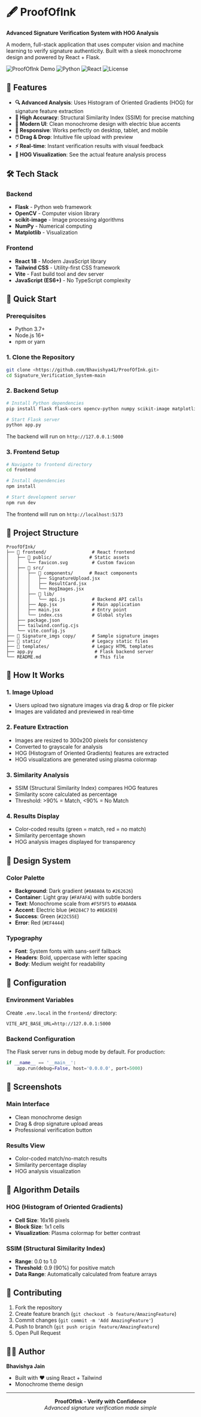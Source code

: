 # 🖋️ ProofOfInk

**Advanced Signature Verification System with HOG Analysis**

A modern, full-stack application that uses computer vision and machine learning to verify signature authenticity. Built with a sleek monochrome design and powered by React + Flask.

![ProofOfInk Demo](https://img.shields.io/badge/Status-Ready-brightgreen) ![Python](https://img.shields.io/badge/Python-3.x-blue) ![React](https://img.shields.io/badge/React-18.x-61DAFB) ![License](https://img.shields.io/badge/License-MIT-yellow)

## 🌟 Features

- **🔍 Advanced Analysis**: Uses Histogram of Oriented Gradients (HOG) for signature feature extraction
- **🎯 High Accuracy**: Structural Similarity Index (SSIM) for precise matching
- **🎨 Modern UI**: Clean monochrome design with electric blue accents
- **📱 Responsive**: Works perfectly on desktop, tablet, and mobile
- **🖱️ Drag & Drop**: Intuitive file upload with preview
- **⚡ Real-time**: Instant verification results with visual feedback
- **🔬 HOG Visualization**: See the actual feature analysis process

## 🛠️ Tech Stack

### Backend
- **Flask** - Python web framework
- **OpenCV** - Computer vision library
- **scikit-image** - Image processing algorithms
- **NumPy** - Numerical computing
- **Matplotlib** - Visualization

### Frontend
- **React 18** - Modern JavaScript library
- **Tailwind CSS** - Utility-first CSS framework
- **Vite** - Fast build tool and dev server
- **JavaScript (ES6+)** - No TypeScript complexity

## 🚀 Quick Start

### Prerequisites
- Python 3.7+
- Node.js 16+
- npm or yarn

### 1. Clone the Repository
```bash
git clone <https://github.com/Bhavishya41/ProofOfInk.git>
cd Signature_Verification_System-main
```

### 2. Backend Setup
```bash
# Install Python dependencies
pip install flask flask-cors opencv-python numpy scikit-image matplotlib

# Start Flask server
python app.py
```
The backend will run on `http://127.0.0.1:5000`

### 3. Frontend Setup
```bash
# Navigate to frontend directory
cd frontend

# Install dependencies
npm install

# Start development server
npm run dev
```
The frontend will run on `http://localhost:5173`

## 📁 Project Structure

```
ProofOfInk/
├── 📁 frontend/                 # React frontend
│   ├── 📁 public/              # Static assets
│   │   └── favicon.svg         # Custom favicon
│   ├── 📁 src/
│   │   ├── 📁 components/      # React components
│   │   │   ├── SignatureUpload.jsx
│   │   │   ├── ResultCard.jsx
│   │   │   └── HogImages.jsx
│   │   ├── 📁 lib/
│   │   │   └── api.js          # Backend API calls
│   │   ├── App.jsx             # Main application
│   │   ├── main.jsx            # Entry point
│   │   └── index.css           # Global styles
│   ├── package.json
│   ├── tailwind.config.cjs
│   └── vite.config.js
├── 📁 Signature_imgs copy/      # Sample signature images
├── 📁 static/                   # Legacy static files
├── 📁 templates/                # Legacy HTML templates
├── app.py                       # Flask backend server
└── README.md                    # This file
```

## 🎯 How It Works

### 1. **Image Upload**
- Users upload two signature images via drag & drop or file picker
- Images are validated and previewed in real-time

### 2. **Feature Extraction**
- Images are resized to 300x200 pixels for consistency
- Converted to grayscale for analysis
- HOG (Histogram of Oriented Gradients) features are extracted
- HOG visualizations are generated using plasma colormap

### 3. **Similarity Analysis**
- SSIM (Structural Similarity Index) compares HOG features
- Similarity score calculated as percentage
- Threshold: >90% = Match, <90% = No Match

### 4. **Results Display**
- Color-coded results (green = match, red = no match)
- Similarity percentage shown
- HOG analysis images displayed for transparency

## 🎨 Design System

### Color Palette
- **Background**: Dark gradient (`#0A0A0A` to `#262626`)
- **Container**: Light gray (`#FAFAFA`) with subtle borders
- **Text**: Monochrome scale from `#F5F5F5` to `#0A0A0A`
- **Accent**: Electric blue (`#0284C7` to `#0EA5E9`)
- **Success**: Green (`#22C55E`)
- **Error**: Red (`#EF4444`)

### Typography
- **Font**: System fonts with sans-serif fallback
- **Headers**: Bold, uppercase with letter spacing
- **Body**: Medium weight for readability

## 🔧 Configuration

### Environment Variables
Create `.env.local` in the `frontend/` directory:
```env
VITE_API_BASE_URL=http://127.0.0.1:5000
```

### Backend Configuration
The Flask server runs in debug mode by default. For production:
```python
if __name__ == '__main__':
    app.run(debug=False, host='0.0.0.0', port=5000)
```

## 📸 Screenshots

### Main Interface
- Clean monochrome design
- Drag & drop signature upload areas
- Professional verification button

### Results View
- Color-coded match/no-match results
- Similarity percentage display
- HOG analysis visualization

## 🔬 Algorithm Details

### HOG (Histogram of Oriented Gradients)
- **Cell Size**: 16x16 pixels
- **Block Size**: 1x1 cells
- **Visualization**: Plasma colormap for better contrast

### SSIM (Structural Similarity Index)
- **Range**: 0.0 to 1.0
- **Threshold**: 0.9 (90%) for positive match
- **Data Range**: Automatically calculated from feature arrays

## 🤝 Contributing

1. Fork the repository
2. Create feature branch (`git checkout -b feature/AmazingFeature`)
3. Commit changes (`git commit -m 'Add AmazingFeature'`)
4. Push to branch (`git push origin feature/AmazingFeature`)
5. Open Pull Request

## 👨‍💻 Author

**Bhavishya Jain**
- Built with ❤️ using React + Tailwind
- Monochrome theme design

---

<div align="center">
  <strong>ProofOfInk - Verify with Confidence</strong>
  <br>
  <em>Advanced signature verification made simple</em>
</div>
